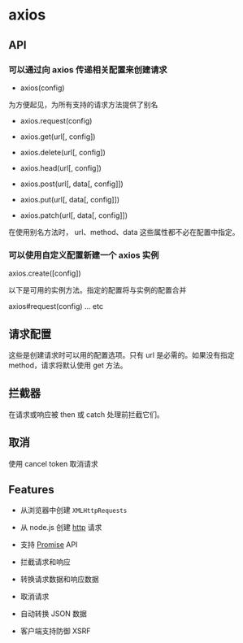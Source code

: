 #  axios

## API

### 可以通过向 axios 传递相关配置来创建请求

* axios(config)

为方便起见，为所有支持的请求方法提供了别名

* axios.request(config)

* axios.get(url[, config])

* axios.delete(url[, config])

* axios.head(url[, config])

* axios.post(url[, data[, config]])

* axios.put(url[, data[, config]])

* axios.patch(url[, data[, config]])

在使用别名方法时， url、method、data 这些属性都不必在配置中指定。

### 可以使用自定义配置新建一个 axios 实例

axios.create([config])

以下是可用的实例方法。指定的配置将与实例的配置合并

axios#request(config) ... etc

## 请求配置

这些是创建请求时可以用的配置选项。只有 url 是必需的。如果没有指定 method，请求将默认使用 get 方法。

## 拦截器

在请求或响应被 then 或 catch 处理前拦截它们。

## 取消

使用 cancel token 取消请求

## Features

* 从浏览器中创建 `XMLHttpRequests`

* 从 node.js 创建 [http](https://nodejs.org/api/http.html) 请求

* 支持 [Promise](https://developer.mozilla.org/en-US/docs/Web/JavaScript/Reference/Global_Objects/Promise) API

* 拦截请求和响应

* 转换请求数据和响应数据

* 取消请求

* 自动转换 JSON 数据

* 客户端支持防御 XSRF
